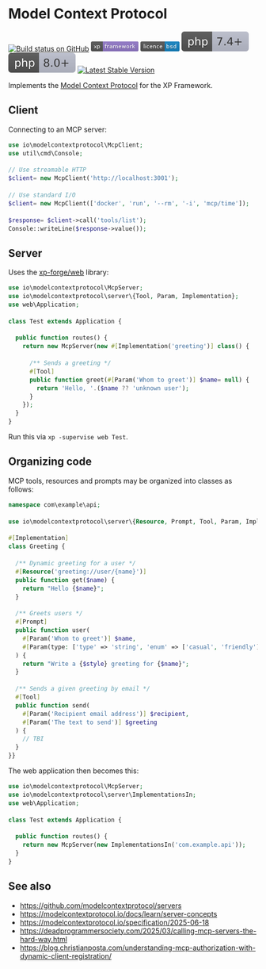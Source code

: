 Model Context Protocol
======================

[![Build status on GitHub](https://github.com/xp-forge/mcp/workflows/Tests/badge.svg)](https://github.com/xp-forge/mcp/actions)
[![XP Framework Module](https://raw.githubusercontent.com/xp-framework/web/master/static/xp-framework-badge.png)](https://github.com/xp-framework/core)
[![BSD Licence](https://raw.githubusercontent.com/xp-framework/web/master/static/licence-bsd.png)](https://github.com/xp-framework/core/blob/master/LICENCE.md)
[![Requires PHP 7.4+](https://raw.githubusercontent.com/xp-framework/web/master/static/php-7_4plus.svg)](http://php.net/)
[![Supports PHP 8.0+](https://raw.githubusercontent.com/xp-framework/web/master/static/php-8_0plus.svg)](http://php.net/)
[![Latest Stable Version](https://poser.pugx.org/xp-forge/mcp/version.svg)](https://packagist.org/packages/xp-forge/mcp)

Implements the [Model Context Protocol](https://modelcontextprotocol.io/) for the XP Framework.

Client
------
Connecting to an MCP server:

```php
use io\modelcontextprotocol\McpClient;
use util\cmd\Console;

// Use streamable HTTP
$client= new McpClient('http://localhost:3001');

// Use standard I/O
$client= new McpClient(['docker', 'run', '--rm', '-i', 'mcp/time']);

$response= $client->call('tools/list');
Console::writeLine($response->value());
```

Server
------
Uses the [xp-forge/web](https://github.com/xp-forge/web) library:

```php
use io\modelcontextprotocol\McpServer;
use io\modelcontextprotocol\server\{Tool, Param, Implementation};
use web\Application;

class Test extends Application {

  public function routes() {
    return new McpServer(new #[Implementation('greeting')] class() {

      /** Sends a greeting */
      #[Tool]
      public function greet(#[Param('Whom to greet')] $name= null) {
        return 'Hello, '.($name ?? 'unknown user');
      }
    });
  }
}
```

Run this via `xp -supervise web Test`.

Organizing code
---------------
MCP tools, resources and prompts may be organized into classes as follows:

```php
namespace com\example\api;

use io\modelcontextprotocol\server\{Resource, Prompt, Tool, Param, Implementation};

#[Implementation]
class Greeting {

  /** Dynamic greeting for a user */
  #[Resource('greeting://user/{name}')]
  public function get($name) {
    return "Hello {$name}";
  }

  /** Greets users */
  #[Prompt]
  public function user(
    #[Param('Whom to greet')] $name,
    #[Param(type: ['type' => 'string', 'enum' => ['casual', 'friendly']])] $style= 'casual'
  ) {
    return "Write a {$style} greeting for {$name}";
  }

  /** Sends a given greeting by email */
  #[Tool]
  public function send(
    #[Param('Recipient email address')] $recipient,
    #[Param('The text to send')] $greeting
  ) {
    // TBI
  }
}}
```

The web application then becomes this:

```php
use io\modelcontextprotocol\McpServer;
use io\modelcontextprotocol\server\ImplementationsIn;
use web\Application;

class Test extends Application {

  public function routes() {
    return new McpServer(new ImplementationsIn('com.example.api'));
  }
}
```

See also
--------
* https://github.com/modelcontextprotocol/servers
* https://modelcontextprotocol.io/docs/learn/server-concepts
* https://modelcontextprotocol.io/specification/2025-06-18
* https://deadprogrammersociety.com/2025/03/calling-mcp-servers-the-hard-way.html
* https://blog.christianposta.com/understanding-mcp-authorization-with-dynamic-client-registration/
